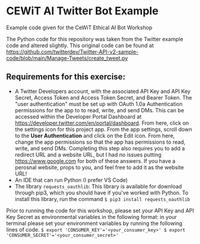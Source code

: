 # CEWiT AI Twitter Bot Example
Example code given for the CeWiT Ethical AI Bot Workshop


The Python code for this repository was taken from the Twitter example code and altered slightly. This original code can be found at https://github.com/twitterdev/Twitter-API-v2-sample-code/blob/main/Manage-Tweets/create_tweet.py

## Requirements for this exercise:
- A Twitter Developers account, with the associated API Key and API Key Secret, Access Token and Access Token Secret, and Bearer Token. The "user authentication" must be set up with OAuth 1.0a Authentication permissions for the app to to read, write, and send DMs. This can be accessed within the Developer Portal Dashboard at https://developer.twitter.com/en/portal/dashboard. From here, click on the settings icon for this project app. From the app settings, scroll down to the **User Authentication** and click on the Edit icon. From here, change the app permissions so that the app has permissions to read, write, and send DMs. Completing this step also requires you to add a redirect URL and a website URL, but I had no issues putting https://www.google.com for both of these answers. If you have a perosnal website, props to you, and feel free to add it as the website URL!
- An IDE that can run Python (I prefer VS Code)
- The library `requests_oauthlib`: This library is available for download through pip3, which you should have if you've worked with Python. To install this library, run the command `$ pip3 install requests_oauthlib`

Prior to running the code for this workshop, please set your API Key and API Key Secret as environmental variables in the following format:
in your terminal please set your environment variables by running the following lines of code.
`$ export 'CONSUMER_KEY'='<your_consumer_key>'
$ export 'CONSUMER_SECRET'='<your_consumer_secret>'`


